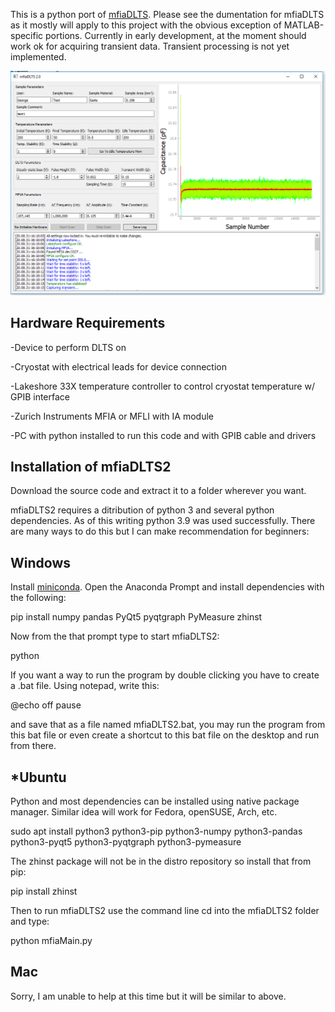 This is a python port of [mfiaDLTS](https://github.com/nelsongt/mfiaDLTS). Please see the dumentation for mfiaDLTS as it mostly will apply to this project with the obvious exception of MATLAB-specific portions. Currently in early development, at the moment should work ok for acquiring transient data. Transient processing is not yet implemented.

![image](https://raw.githubusercontent.com/nelsongt/mfiaDLTS2/master/screenshot.png)


Hardware Requirements
------------

  -Device to perform DLTS on
  
  -Cryostat with electrical leads for device connection
  
  -Lakeshore 33X temperature controller to control cryostat temperature w/ GPIB interface
  
  -Zurich Instruments MFIA or MFLI with IA module
  
  -PC with python installed to run this code and with GPIB cable and drivers


Installation of mfiaDLTS2
------------

Download the source code and extract it to a folder wherever you want.

mfiaDLTS2 requires a ditribution of python 3 and several python dependencies. As of this writing python 3.9 was used successfully. There are many ways to do this but I can make recommendation for beginners:

Windows
--
Install [miniconda](https://docs.conda.io/en/latest/miniconda.html). Open the Anaconda Prompt and install dependencies with the following:

  pip install numpy pandas PyQt5 pyqtgraph PyMeasure zhinst
  
Now from the that prompt type to start mfiaDLTS2:
  
  python <path to mfiaMain.py>
  
If you want a way to run the program by double clicking you have to create a .bat file. Using notepad, write this:
  
  @echo off
  <path to python.exe> <path to mfiaMain.py>
  pause
    
and save that as a file named mfiaDLTS2.bat, you may run the program from this bat file or even create a shortcut to this bat file on the desktop and run from there.
  

\*Ubuntu
--
Python and most dependencies can be installed using native package manager. Similar idea will work for Fedora, openSUSE, Arch, etc.

  sudo apt install python3 python3-pip python3-numpy python3-pandas python3-pyqt5 python3-pyqtgraph python3-pymeasure
    
The zhinst package will not be in the distro repository so install that from pip:
    
  pip install zhinst
    
Then to run mfiaDLTS2 use the command line cd into the mfiaDLTS2 folder and type:
    
  python mfiaMain.py
    

Mac
--
Sorry, I am unable to help at this time but it will be similar to above.
  


